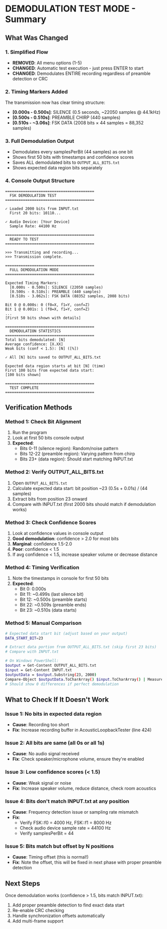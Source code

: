 # DEMODULATION TEST MODE - Summary

## What Was Changed

### 1. Simplified Flow
- **REMOVED**: All menu options (1-5)
- **CHANGED**: Automatic test execution - just press ENTER to start
- **CHANGED**: Demodulates ENTIRE recording regardless of preamble detection or CRC

### 2. Timing Markers Added
The transmission now has clear timing structure:
- **[0.000s - 0.500s]**: SILENCE (0.5 seconds, ~22050 samples @ 44.1kHz)
- **[0.500s - 0.510s]**: PREAMBLE CHIRP (440 samples)
- **[0.510s - ~3.06s]**: FSK DATA (2008 bits × 44 samples = 88,352 samples)

### 3. Full Demodulation Output
- Demodulates every samplesPerBit (44 samples) as one bit
- Shows first 50 bits with timestamps and confidence scores
- Saves ALL demodulated bits to `OUTPUT_ALL_BITS.txt`
- Shows expected data region bits separately

### 4. Console Output Structure
```
========================================
  FSK DEMODULATION TEST
========================================

✓ Loaded 2000 bits from INPUT.txt
  First 20 bits: 10110...

✓ Audio Device: [Your Device]
  Sample Rate: 44100 Hz

========================================
  READY TO TEST
========================================

>>> Transmitting and recording...
>>> Transmission complete.

========================================
  FULL DEMODULATION MODE
========================================

Expected Timing Markers:
  [0.000s - 0.500s]: SILENCE (22050 samples)
  [0.500s - 0.510s]: PREAMBLE (440 samples)
  [0.510s - 3.062s]: FSK DATA (88352 samples, 2008 bits)

Bit 0 @ 0.000s: 0 (f0=X, f1=Y, conf=Z)
Bit 1 @ 0.001s: 1 (f0=X, f1=Y, conf=Z)
...
[First 50 bits shown with details]

========================================
  DEMODULATION STATISTICS
========================================
Total bits demodulated: [N]
Average confidence: [X.XX]
Weak bits (conf < 1.5): [N] ([%])

✓ All [N] bits saved to OUTPUT_ALL_BITS.txt

Expected data region starts at bit [N] (time)
First 100 bits from expected data start:
[100 bits shown]

========================================
  TEST COMPLETE
========================================
```

## Verification Methods

### Method 1: Check Bit Alignment
1. Run the program
2. Look at first 50 bits console output
3. **Expected**: 
   - Bits 0-11 (silence region): Random/noise pattern
   - Bits 12-22 (preamble region): Varying pattern from chirp
   - Bits 23+ (data region): Should start matching INPUT.txt

### Method 2: Verify OUTPUT_ALL_BITS.txt
1. Open `OUTPUT_ALL_BITS.txt`
2. Calculate expected data start: bit position ~23 (0.5s + 0.01s) / (44 samples)
3. Extract bits from position 23 onward
4. Compare with INPUT.txt (first 2000 bits should match if demodulation works)

### Method 3: Check Confidence Scores
1. Look at confidence values in console output
2. **Good demodulation**: confidence > 2.0 for most bits
3. **Marginal**: confidence 1.5-2.0
4. **Poor**: confidence < 1.5
5. If avg confidence < 1.5, increase speaker volume or decrease distance

### Method 4: Timing Verification
1. Note the timestamps in console for first 50 bits
2. **Expected**:
   - Bit 0: 0.000s
   - Bit 11: ~0.499s (last silence bit)
   - Bit 12: ~0.500s (preamble starts)
   - Bit 22: ~0.509s (preamble ends)
   - Bit 23: ~0.510s (data starts)

### Method 5: Manual Comparison
```bash
# Expected data start bit (adjust based on your output)
DATA_START_BIT=23

# Extract data portion from OUTPUT_ALL_BITS.txt (skip first 23 bits)
# Compare with INPUT.txt

# On Windows PowerShell:
$output = Get-Content OUTPUT_ALL_BITS.txt
$input = Get-Content INPUT.txt
$outputData = $output.Substring(23, 2000)
Compare-Object $outputData.ToCharArray() $input.ToCharArray() | Measure-Object
# Should show 0 differences if perfect demodulation
```

## What to Check If It Doesn't Work

### Issue 1: No bits in expected data region
- **Cause**: Recording too short
- **Fix**: Increase recording buffer in AcousticLoopbackTester (line 424)

### Issue 2: All bits are same (all 0s or all 1s)
- **Cause**: No audio signal received
- **Fix**: Check speaker/microphone volume, ensure they're enabled

### Issue 3: Low confidence scores (< 1.5)
- **Cause**: Weak signal or noise
- **Fix**: Increase speaker volume, reduce distance, check room acoustics

### Issue 4: Bits don't match INPUT.txt at any position
- **Cause**: Frequency detection issue or sampling rate mismatch
- **Fix**: 
  - Verify FSK::f0 = 4000 Hz, FSK::f1 = 8000 Hz
  - Check audio device sample rate = 44100 Hz
  - Verify samplesPerBit = 44

### Issue 5: Bits match but offset by N positions
- **Cause**: Timing offset (this is normal!)
- **Fix**: Note the offset, this will be fixed in next phase with proper preamble detection

## Next Steps

Once demodulation works (confidence > 1.5, bits match INPUT.txt):
1. Add proper preamble detection to find exact data start
2. Re-enable CRC checking
3. Handle synchronization offsets automatically
4. Add multi-frame support

